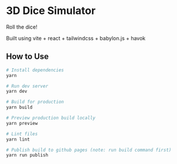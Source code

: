 # 3D Dice Simulator

Roll the dice!

Built using vite + react + tailwindcss + babylon.js + havok

## How to Use

```bash
# Install dependencies
yarn

# Run dev server
yarn dev

# Build for production
yarn build

# Preview production build locally
yarn preview

# Lint files
yarn lint

# Publish build to github pages (note: run build command first)
yarn run publish
```
